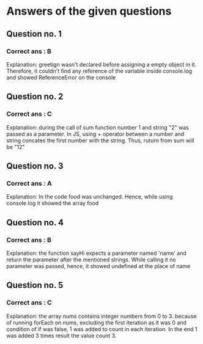 # Answers of the given questions

## Question no. 1
### Correct ans : B
Explanation: greetign wasn't declared before assigning a empty object in it. Therefore, it couldn't find any reference of the variable inside console.log and showed ReferenceError on the console

## Question no. 2
### Correct ans : C
Explanation: during the call of sum function number 1 and string "2" was passed as a parameter. In JS, using + operator between a number and string concates the first number with the string. Thus, ruturn from sum will be "12"

## Question no. 3
### Correct ans : A
Explanation: In the code food was unchanged. Hence, while using console.log it showed the array food

## Question no. 4
### Correct ans : B
Explanation: the function sayHi expects a parameter named 'name' and return the parameter after the mentioned strings. While calling it no parameter was passed, hence, it showed undefined at the place of name

## Question no. 5
### Correct ans : C
Explanation: the array nums contains integer numbers from 0 to 3. because of running forEach on nums, excluding the first iteration as it was 0 and condition of if was false, 1 was added to count in each iteration. In the end 1 was added 3 times result the value count 3.